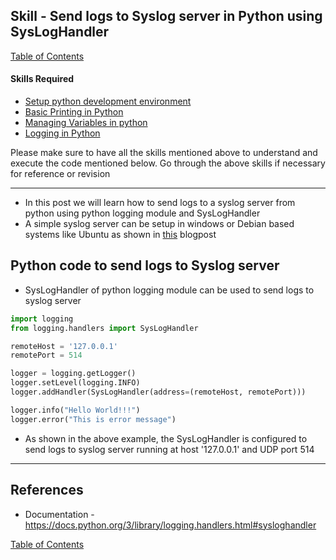 ## Skill - Send logs to Syslog server in Python using SysLogHandler

[Table of Contents](https://nagasudhir.blogspot.com/2020/04/taming-python-table-of-contents.html)

#### Skills Required
* [Setup python development environment](https://nagasudhir.blogspot.com/2020/04/setup-python-development-environment_14.html)
* [Basic Printing in Python](https://nagasudhir.blogspot.com/2020/04/basic-printing-in-python.html)
* [Managing Variables in python](https://nagasudhir.blogspot.com/2020/04/managing-variables-in-python.html)
* [Logging in Python](https://nagasudhir.blogspot.com/2022/11/logging-in-python.html)

Please make sure to have all the skills mentioned above to understand and execute the code mentioned below. Go through the above skills if necessary for reference or revision

<hr>

* In this post we will learn how to send logs to a syslog server from python using python logging module and SysLogHandler
* A simple syslog server can be setup in windows or Debian based systems like Ubuntu as shown in [this](https://nagasudhir.blogspot.com/2023/01/simple-syslog-server-setup-in-windows.html) blogpost

## Python code to send logs to Syslog server 
* SysLogHandler of python logging module can be used to send logs to syslog server

```py
import logging
from logging.handlers import SysLogHandler

remoteHost = '127.0.0.1'
remotePort = 514

logger = logging.getLogger()
logger.setLevel(logging.INFO)
logger.addHandler(SysLogHandler(address=(remoteHost, remotePort)))

logger.info("Hello World!!!")
logger.error("This is error message")

```

* As shown in the above example, the SysLogHandler is configured to send logs to syslog server running at host '127.0.0.1' and UDP port 514

<hr/>

## References
* Documentation - https://docs.python.org/3/library/logging.handlers.html#sysloghandler

[Table of Contents](https://nagasudhir.blogspot.com/2020/04/taming-python-table-of-contents.html)
<!--stackedit_data:
eyJoaXN0b3J5IjpbNjk3Mjk3MDE1LC0zNzkxMDQ3MTgsLTEwNT
IyMjEzNzAsLTEzMDA0MzUwLDQ3Mzc4MzYxMywtMTMyMTMxNTgw
OSwtMTkyNDQ5NTg2Myw3NDUyNTAwNTAsLTEwMDc4OTI4MzMsLT
YyNzc4NDUxOCwtODgwMzU1Nzc4LC0xMjUwMjU3MTc3XX0=
-->